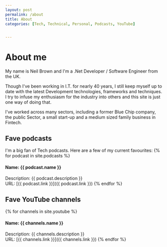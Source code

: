 ```yaml
---
layout: post
permalink: /about
title: About
categories: [Tech, Technical, Personal, Podcasts, YouTube]


---
```

# About me

My name is Neil Brown and I'm a .Net Developer / Software Engineer from the UK.

Though I've been working in I.T. for nearly 40 years, I still keep myself up to date with the latest Development technologies, frameworks and techniques. I try to infuse my enthusiasm for the industry into others and this site is just one way of doing that.

I've worked across many sectors, including a former Blue Chip company, the public Sector, a small start-up and a medium sized family business in Fintech.

## Fave podcasts
I'm a big fan of Tech podcasts. Here are a few of my current favourites:
 {% for podcast in site.podcasts %}
#### Name: {{ podcast.name }}  
Description: {{ podcast.description }}  
URL: [{{ podcast.link }}]({{ podcast.link }})
 {% endfor %}
## Fave YouTube channels
 {% for channels in site.youtube %}
#### Name: {{ channels.name }}  
Description: {{ channels.description }}  
URL: [{{ channels.link }}]({{ channels.link }})
 {% endfor %}

